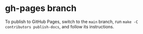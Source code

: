 # gh-pages branch

To publish to GitHub Pages, switch to the `main` branch, run `make -C contributors publish-docs`,
and follow its instructions.

